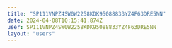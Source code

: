 ```yaml
---
title: "SP111VNPZ4SW0W2258KDK95088833YZ4F63DRE5NN"
date: 2024-04-08T10:15:41.874Z
user: SP111VNPZ4SW0W2258KDK95088833YZ4F63DRE5NN
layout: "users"
---
```

    